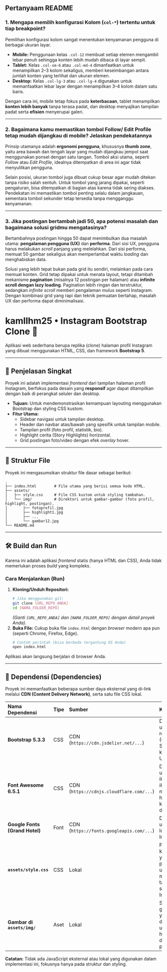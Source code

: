 
## Pertanyaam README

### 1. Mengapa memilih konfigurasi Kolom (`col-*`) tertentu untuk tiap breakpoint?

Pemilihan konfigurasi kolom sangat menentukan kenyamanan pengguna di berbagai ukuran layar.
* **Mobile:** Penggunaan kelas `.col-12` membuat setiap elemen mengambil lebar penuh sehingga konten lebih mudah dibaca di layar sempit.
* **Tablet:** Kelas `.col-sm-6` atau `.col-md-4` dimanfaatkan untuk menampilkan 2–3 kolom sekaligus, memberi keseimbangan antara jumlah konten yang terlihat dan ukuran elemen.
* **Desktop:** Kelas `.col-lg-3` atau `.col-lg-4` digunakan untuk memanfaatkan lebar layar dengan menampilkan 3–4 kolom dalam satu baris.

Dengan cara ini, mobile tetap fokus pada **keterbacaan**, tablet menampilkan **konten lebih banyak** tanpa terasa padat, dan desktop menyajikan tampilan padat serta **efisien** menyerupai galeri.

---

### 2. Bagaimana kamu memastikan tombol Follow/ Edit Profile tetap mudah dijangkau di mobile? Jelaskan pendekatannya

Prinsip utamanya adalah **ergonomi pengguna**, khususnya **thumb zone**, yaitu area bawah dan tengah layar yang mudah dijangkau jempol saat menggunakan ponsel dengan satu tangan. Tombol aksi utama, seperti *Follow* atau *Edit Profile*, idealnya ditempatkan di area ini agar tidak menyulitkan pengguna.

Selain posisi, ukuran tombol juga dibuat cukup besar agar mudah ditekan tanpa risiko salah sentuh. Untuk tombol yang jarang dipakai, seperti pengaturan, bisa ditempatkan di bagian atas karena tidak sering diakses. Pendekatan ini memastikan tombol penting selalu dalam jangkauan, sementara tombol sekunder tetap tersedia tanpa mengganggu kenyamanan.

---

### 3. Jika postingan bertambah jadi 50, apa potensi masalah dan bagaimana solusi gridmu mengatasinya?

Bertambahnya postingan hingga 50 dapat menimbulkan dua masalah utama: **pengalaman pengguna (UX)** dan **performa**. Dari sisi UX, pengguna harus melakukan *scroll* panjang yang melelahkan. Dari sisi performa, memuat 50 gambar sekaligus akan memperlambat waktu *loading* dan menghabiskan data.

Solusi yang lebih tepat bukan pada grid itu sendiri, melainkan pada cara memuat konten. Grid tetap dipakai untuk menata layout, tetapi ditambah mekanisme **pagination** (misalnya 12 postingan per halaman) atau **infinite scroll dengan lazy loading**. Pagination lebih ringan dan terstruktur, sedangkan *infinite scroll* memberi pengalaman mulus seperti Instagram. Dengan kombinasi grid yang rapi dan teknik pemuatan bertahap, masalah UX dan performa dapat diminimalisasi.

# kamllhm25 • Instagram Bootstrap Clone 📸

Aplikasi web sederhana berupa replika (clone) halaman profil Instagram yang dibuat menggunakan HTML, CSS, dan framework **Bootstrap 5**.

---

## 🚀 Penjelasan Singkat

Proyek ini adalah implementasi *frontend* dari tampilan halaman profil Instagram, berfokus pada desain yang **responsif** agar dapat ditampilkan dengan baik di perangkat seluler dan desktop.

* **Tujuan:** Untuk mendemonstrasikan kemampuan layouting menggunakan Bootstrap dan styling CSS kustom.
* **Fitur Utama:**
    * Sidebar navigasi untuk tampilan desktop.
    * Header dan navbar atas/bawah yang spesifik untuk tampilan mobile.
    * Tampilan profil (foto profil, statistik, bio).
    * Highlight cerita (Story Highlights) horizontal.
    * Grid postingan foto/video dengan efek *overlay* hover.

---

## 📁 Struktur File

Proyek ini mengasumsikan struktur file dasar sebagai berikut:

```
.
├── index.html        # File utama yang berisi semua kode HTML.
├── assets/
│   ├── style.css     # File CSS kustom untuk styling tambahan.
│   └── img/          # Direktori untuk gambar-gambar (foto profil, highlight, postingan).
│       ├── fotoprofil.jpg
│       ├── highlight1.jpg
│       ├── ...
│       └── gambar12.jpg
└── README.md
```
---

## 🛠️ Build dan Run

Karena ini adalah aplikasi *frontend* statis (hanya HTML dan CSS), Anda tidak memerlukan proses *build* yang kompleks.

### Cara Menjalankan (Run)

1.  **Kloning/Unduh Repositori:**
    ```bash
    # Jika menggunakan git:
    git clone [URL_REPO_ANDA]
    cd [NAMA_FOLDER_REPO]
    ```
    *(Ganti `[URL_REPO_ANDA]` dan `[NAMA_FOLDER_REPO]` dengan detail proyek Anda).*
2.  **Buka File:** Cukup buka file `index.html` dengan *browser* modern apa pun (seperti Chrome, Firefox, Edge).
    ```bash
    # Contoh perintah (bisa berbeda tergantung OS Anda)
    open index.html 
    ```
Aplikasi akan langsung berjalan di browser Anda.

---

## 🔗 Dependensi (Dependencies)

Proyek ini memanfaatkan beberapa sumber daya eksternal yang di-link melalui **CDN (Content Delivery Network)**, serta satu file CSS lokal.

| Nama Dependensi | Tipe | Sumber | Keterangan |
| :--- | :--- | :--- | :--- |
| **Bootstrap 5.3.3** | CSS | CDN (`https://cdn.jsdelivr.net/...`) | Digunakan untuk layout responsif (Grid System) dan komponen UI. |
| **Font Awesome 6.5.1** | CSS | CDN (`https://cdnjs.cloudflare.com/...`) | Digunakan untuk ikon-ikon (seperti ikon navigasi, hati, komentar, dll.). |
| **Google Fonts (Grand Hotel)** | Font | CDN (`https://fonts.googleapis.com/...`) | Digunakan untuk gaya logo Instagram. |
| **`assets/style.css`** | CSS | Lokal | File styling kustom yang berisi penyesuaian untuk mencapai tampilan seperti Instagram. |
| **Gambar di `assets/img/`** | Aset | Lokal | Semua gambar yang digunakan untuk profil, highlight, dan postingan. |

**Catatan:** Tidak ada JavaScript eksternal atau lokal yang digunakan dalam implementasi ini, fokusnya hanya pada struktur dan styling.